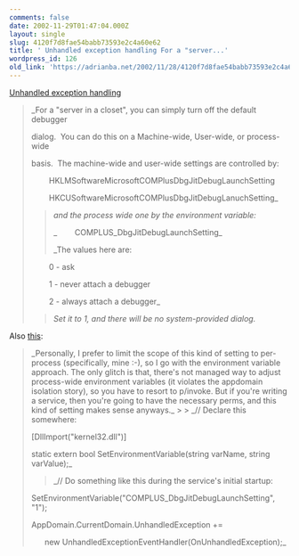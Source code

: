 ```yaml
---
comments: false
date: 2002-11-29T01:47:04.000Z
layout: single
slug: 4120f7d8fae54babb73593e2c4a60e62
title: ' Unhandled exception handling For a "server...'
wordpress_id: 126
old_link: 'https://adrianba.net/2002/11/28/4120f7d8fae54babb73593e2c4a60e62/'
---
```

[
Unhandled exception handling](http://discuss.develop.com/archives/wa.exe?A2=ind0012B&L=DOTNET&P=R30521&I=-3)

<blockquote>_For a "server in a closet", you can simply turn off the
default debugger  

dialog.  You can do this on a Machine-wide, User-wide, or
process-wide  

basis.  The machine-wide and user-wide settings are controlled
by:  
  

       
HKLMSoftwareMicrosoftCOMPlusDbgJitDebugLaunchSetting  

       
HKCUSoftwareMicrosoftCOMPlusDbgJitDebugLanuchSetting_
> 
> _and the process wide one by the environment
variable:_
> 
> _       
COMPLUS_DbgJitDebugLaunchSetting_
> 
> _The values here are:  

        0 - ask  

        1 - never attach a
debugger  

        2 - always attach a
debugger_
> 
> _Set it to 1, and there will be no system-provided
dialog._
> 
> </blockquote>

Also
[
this](http://discuss.develop.com/archives/wa.exe?A2=ind0211d&L=advanced-dotnet&T=0&F=&S=&P=2070):

<blockquote>_Personally, I prefer to limit the scope of
this kind of setting to per-process (specifically, mine :-), so I
go with the environment variable approach. The only glitch is that,
there's not managed way to adjust process-wide environment
variables (it violates the appdomain isolation story), so you have
to resort to p/invoke. But if you're writing a service, then you're
going to have the necessary perms, and this kind of setting makes
sense anyways._
> 
> _// Declare this somewhere:  

[DllImport("kernel32.dll")]  

static extern bool SetEnvironmentVariable(string varName, string
varValue);_
> 
> _// Do something like this during the service's initial
startup:  

SetEnvironmentVariable("COMPLUS_DbgJitDebugLaunchSetting",
"1");  

AppDomain.CurrentDomain.UnhandledException +=  

      new
UnhandledExceptionEventHandler(OnUnhandledException);_
> 
> </blockquote>
